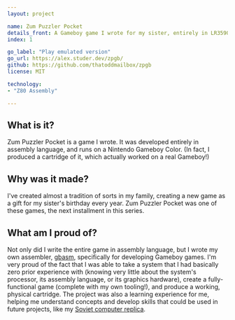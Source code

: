 ```yaml
---
layout: project

name: Zum Puzzler Pocket
details_front: A Gameboy game I wrote for my sister, entirely in LR35902 assembly. Created with an [assembler](https://github.com/thatoddmailbox/gbasm){:target="_blank"}{:rel="noopener noreferrer"} that I also wrote!
index: 1

go_label: "Play emulated version"
go_url: https://alex.studer.dev/zpgb/
github: https://github.com/thatoddmailbox/zpgb
license: MIT

technology:
- "Z80 Assembly"

---
```

## What is it?
Zum Puzzler Pocket is a game I wrote. It was developed entirely in assembly language, and runs on a Nintendo Gameboy Color. (In fact, I produced a cartridge of it, which actually worked on a real Gameboy!)

## Why was it made?
I've created almost a tradition of sorts in my family, creating a new game as a gift for my sister's birthday every year. Zum Puzzler Pocket was one of these games, the next installment in this series.

## What am I proud of?
Not only did I write the entire game in assembly language, but I wrote my own assembler, [gbasm](https://github.com/thatoddmailbox/gbasm), specifically for developing Gameboy games. I'm very proud of the fact that I was able to take a system that I had basically zero prior experience with (knowing very little about the system's processor, its assembly language, or its graphics hardware), create a fully-functional game (complete with my own tooling!), and produce a working, physical cartridge. The project was also a learning experience for me, helping me understand concepts and develop skills that could be used in future projects, like my [Soviet computer replica](https://alex.studer.dev/2019/02/04/computer).